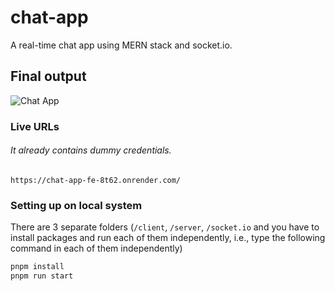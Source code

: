 # chat-app

A real-time chat app using MERN stack and socket.io. 

## Final output
  ![Chat App](https://github.com/geeky01adarsh/chat-app/assets/74068552/2af03424-d693-48df-99f5-942825e6e574)

### Live URLs 
###### It already contains dummy credentials.
```
https://chat-app-fe-8t62.onrender.com/
```

### Setting up on local system
There are 3 separate folders (`/client`, `/server`, `/socket.io` and you have to install packages and run each of them independently, i.e., type the following command in each of them independently)
```js
pnpm install
pnpm run start
```
